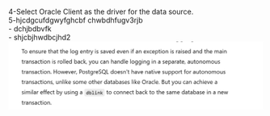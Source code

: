 
4-Select Oracle Client as the driver for the data source.<br>
5-hjcdgcufdgwyfghcbf chwbdhfugv3rjb<br>
      - dchjbdbvfk<br>
      - shjcbjhwdbcjhd2<br>
![Added Image](./Screenshot-2024-11-06-110901.png)
